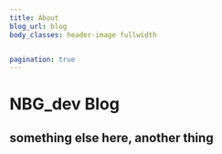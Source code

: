 ```yaml
---
title: About
blog_url: blog
body_classes: header-image fullwidth


pagination: true
---
```


# NBG_dev Blog
## something else here, another thing
